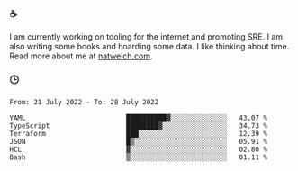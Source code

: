 ### ☕

I am currently working on tooling for the internet and promoting SRE. I am also writing some books and hoarding some data. I like thinking about time. Read more about me at [natwelch.com](https://natwelch.com).

### 🕒

<!--START_SECTION:waka-->

```text
From: 21 July 2022 - To: 28 July 2022

YAML                         ██████████▓░░░░░░░░░░░░░░   43.07 %
TypeScript                   ████████▓░░░░░░░░░░░░░░░░   34.73 %
Terraform                    ███░░░░░░░░░░░░░░░░░░░░░░   12.39 %
JSON                         █▒░░░░░░░░░░░░░░░░░░░░░░░   05.91 %
HCL                          ▓░░░░░░░░░░░░░░░░░░░░░░░░   02.80 %
Bash                         ▒░░░░░░░░░░░░░░░░░░░░░░░░   01.11 %
```

<!--END_SECTION:waka-->
